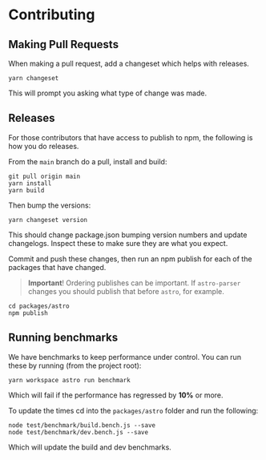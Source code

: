 # Contributing

## Making Pull Requests

When making a pull request, add a changeset which helps with releases.

```shell
yarn changeset
```

This will prompt you asking what type of change was made.

## Releases

For those contributors that have access to publish to npm, the following is how you do releases.

From the `main` branch do a pull, install and build:

```shell
git pull origin main
yarn install
yarn build
```

Then bump the versions:

```shell
yarn changeset version
```

This should change package.json bumping version numbers and update changelogs. Inspect these to make sure they are what you expect.

Commit and push these changes, then run an npm publish for each of the packages that have changed.

> **Important**! Ordering publishes can be important. If `astro-parser` changes you should publish that before `astro`, for example.

```shell
cd packages/astro
npm publish
```

## Running benchmarks

We have benchmarks to keep performance under control. You can run these by running (from the project root):

```shell
yarn workspace astro run benchmark
```

Which will fail if the performance has regressed by **10%** or more.

To update the times cd into the `packages/astro` folder and run the following:

```shell
node test/benchmark/build.bench.js --save
node test/benchmark/dev.bench.js --save
```

Which will update the build and dev benchmarks.
